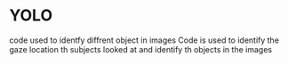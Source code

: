 # YOLO
code used to identfy diffrent object in images
 Code is used to identify the gaze location th subjects looked at and identify th objects in the images
